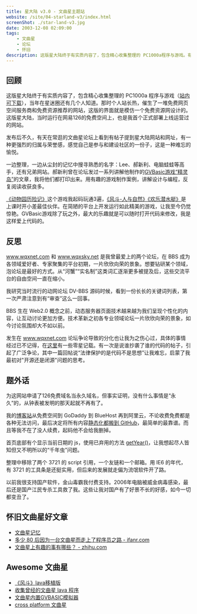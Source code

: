 ```yaml
---
title: 星大陆 v3.0 - 文曲星主题站
website: /site/04-starland-v3/index.html
screenShot: ./star-land-v3.jpg
date: 2003-12-08 02:09:00
tags:
    - 文曲星
    - 论坛
    - 怀旧
description: 这版星大陆终于有实质内容了，包含精心收集整理的 PC1000a程序与游戏。有天在常逛的文曲星论坛上看到有帖子提到我的站，有一种更强烈的归属与荣誉感，感觉自己是参与和建设社区的一份子，这是一种难忘的愉悦。
---
```


## 回顾
这版星大陆终于有实质内容了，包含精心收集整理的 PC1000a 程序与游戏（[站内可下载](/site/04-starland-v3/wqx/gvbtool/gvbtool.htm)），当年在星迷圈还有几个人知道。那时个人站长热，催生了一堆免费网页空间服务商和免费资源推荐的网站，这版的界面就是模仿一个免费资源网设计的。这版星大陆，当时运行在网易126的免费空间上，也是我首个正式部署上线运营过的网站。

发布后不久，有天在常逛的文曲星论坛上看到有帖子提到星大陆网站和网址，有一种更强烈的归属与荣誉感，感觉自己是参与和建设社区的一份子，这是一种难忘的愉悦。

一边整理，一边从尘封的记忆中搜寻熟悉的名字：Lee、郝新利、电脑蛙蛙等高手，还有兄弟网站。郝新利曾在论坛发过一系列讲解他制作的[GVBasic游戏“精灵岛”](/site/04-starland-v3/wqx/gvbgame/gvbgame.htm)的文章，我将他们都打印出来。用有趣的游戏制作案例，讲解设计与编程，反复阅读收获良多。

[《动物园历险记》](/site/04-starland-v3/wqx/gvbgame/soft/zoo-formal.htm)这个游戏我起码玩通3遍，[《风斗-人与自然》](/site/04-starland-v3/wqx/gvbgame/soft/winda.htm)[《欢乐潜水艇》](/site/04-starland-v3/wqx/gvbgame/soft/subp.htm)是上课时开小差最佳伙伴。在简陋的平台上开发运行如此精美的游戏，让我至今仍觉惊艳。GVBasic游戏除了玩之外，最大的乐趣就是可以随时打开代码来修改，我是这样爱上代码的。

## 反思
www.wqxnet.com 和 www.wqxsky.net 是我曾最爱上的两个论坛，在 BBS 成为各领域爱好者、专家聚集的平台初期，一片欣欣向荣的景象。想要钻研某个领域，泡论坛是最好的方式。从“河蟹”“实名制”这类词汇逐渐更多被提及后，这些交流平台的自由空间一直在缩小。

我研究当时流行的动网论坛 DV-BBS 源码时候，看到一份长长的关键词列表，第一次严肃注意到有“审查”这么一回事。

BBS 生在 Web2.0 概念之前，动态服务器页面技术越来越为我们呈现个性化的内容，让互动讨论更加方便。技术革新之初各专业领域论坛一片欣欣向荣的景象，如今讨论氛围却大不如以前。

发生在 www.wqxnet.com 论坛争论导致的分化也让我为之伤心过，具体的事情经过已不记得，在[这里](http://wqx.lugede.cn/history.htm)有一些零星记载。有一次是说谁抄袭了谁的代码的帖子，引起了广泛争论，其中一篇回帖说“法律保护的是代码不是思想”让我难忘，启蒙了我最初对"开源还是闭源"问题的思考。

## 题外话
为这网站申请了126免费域名当永久域名，但事实证明，没有什么事情是“永久”的，从钟表被发明的那天起就不再有了。

我的[博客站](https://www.berlinchan.com)从免费空间到 GoDaddy 到 BlueHost 再到阿里云，不论收费免费都是各种无法访问，最后决定将所有内容[静态化都搬到 GitHub](https://www.berlinchan.com/2019/08/migrate-from-wordpress-to-gatsby)，最简单的最靠谱。而且等我不在了没人续费，起码他不会给我删掉。

首页底部有个显示当前日期的 js，使用已弃用的方法 [getYear()](https://developer.mozilla.org/zh-CN/docs/Web/JavaScript/Reference/Global_Objects/Date/getYear)，让我想起尽人皆知但又不明所以的“千年虫”问题。

整理中移除了两个 3721 的 script 引用，一个友链和一个邮箱。用 IE6 的年代，有 3721 的工具条是还挺实用，但后来的发展就走偏为流氓软件开了路。

以前我很支持国产软件，金山毒霸我付费支持。2006年电脑被威金病毒感染，最后还是国产江民专杀工具救了我。这些让我对国产有了好景不长的好感，如今一切都变丑了。

## 怀旧文曲星好文章
- [文曲星记忆](http://wqx.lugede.cn/index.htm)
- [多少 80 后因为一台文曲星而走上了程序员之路 - ifanr.com](https://www.ifanr.com/1158241)
- [文曲星上有趣的事有哪些？ - zhihu.com](https://www.zhihu.com/question/23369076)

## Awesome 文曲星
- [《风斗》lava移植版](https://github.com/wangyu-/wind)
- [收集曾经的文曲星 lava 程序](https://github.com/sbhhbs/lava_collection)
- [文曲星内置GVBASIC模拟器](https://github.com/fancyblock/GVBASIC)
- [cross platform 文曲星](https://github.com/Wang-Yue/NC1020)
